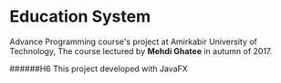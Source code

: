 # Education System
Advance Programming course's project at Amirkabir University of Technology, The course lectured by **Mehdi Ghatee** in autumn of 2017.

######H6 This project developed with JavaFX
